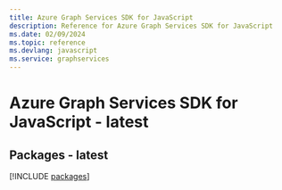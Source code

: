 ```yaml
---
title: Azure Graph Services SDK for JavaScript
description: Reference for Azure Graph Services SDK for JavaScript
ms.date: 02/09/2024
ms.topic: reference
ms.devlang: javascript
ms.service: graphservices
---
```

# Azure Graph Services SDK for JavaScript - latest
## Packages - latest
[!INCLUDE [packages](graph-services-index.md)]